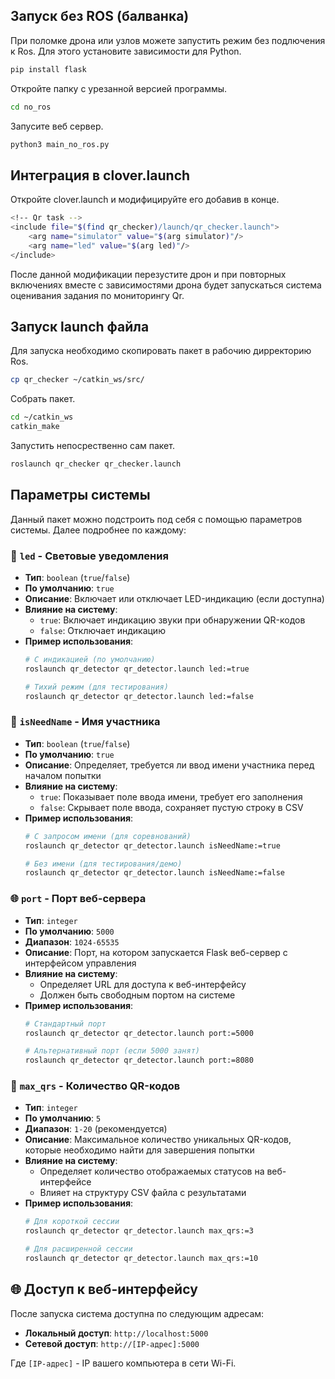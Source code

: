 ## Запуск без ROS (балванка)  
При поломке дрона или узлов можете запустить режим без подлючения к Ros. Для этого установите зависимости для Python.  
```bash
pip install flask
```
Откройте папку с урезанной версией программы.  
```bash
cd no_ros
```
Запусите веб сервер.  
```bash
python3 main_no_ros.py
```
## Интеграция в clover.launch  
Откройте clover.launch и модифицируйте его добавив в конце.  
```bash  
<!-- Qr task -->
<include file="$(find qr_checker)/launch/qr_checker.launch">
    <arg name="simulator" value="$(arg simulator)"/>
    <arg name="led" value="$(arg led)"/>
</include>
```  
После данной модификации перезустите дрон и при повторных включениях вместе с зависимостями дрона будет запускаться система оценивания задания по мониторингу Qr.
## Запуск launch файла  
Для запуска необходимо скопировать пакет в рабочию дирректорию Ros.  
```bash
cp qr_checker ~/catkin_ws/src/
```
Собрать пакет.  
```bash
cd ~/catkin_ws
catkin_make
```
Запустить непосрественно сам пакет.  
```bash
roslaunch qr_checker qr_checker.launch
```
## Параметры системы  
Данный пакет можно подстроить под себя с помощью параметров системы. Далее подробнее по каждому:  
### 🎨 `led` - Световые уведомления
- **Тип**: `boolean` (`true`/`false`)
- **По умолчанию**: `true`
- **Описание**: Включает или отключает LED-индикацию (если доступна)
- **Влияние на систему**:
  - `true`: Включает индикацию звуки при обнаружении QR-кодов
  - `false`: Отключает индикацию
- **Пример использования**:
  ```bash
  # С индикацией (по умолчанию)
  roslaunch qr_detector qr_detector.launch led:=true
  
  # Тихий режим (для тестирования)
  roslaunch qr_detector qr_detector.launch led:=false
  ```
### 👤 `isNeedName` - Имя участника
- **Тип**: `boolean` (`true`/`false`)
- **По умолчанию**: `true`
- **Описание**: Определяет, требуется ли ввод имени участника перед началом попытки
- **Влияние на систему**:
  - `true`: Показывает поле ввода имени, требует его заполнения
  - `false`: Скрывает поле ввода, сохраняет пустую строку в CSV
- **Пример использования**:
  ```bash
  # С запросом имени (для соревнований)
  roslaunch qr_detector qr_detector.launch isNeedName:=true
  
  # Без имени (для тестирования/демо)
  roslaunch qr_detector qr_detector.launch isNeedName:=false
  ```
### 🌐 `port` - Порт веб-сервера
- **Тип**: `integer`
- **По умолчанию**: `5000`
- **Диапазон**: `1024-65535`
- **Описание**: Порт, на котором запускается Flask веб-сервер с интерфейсом управления
- **Влияние на систему**:
  - Определяет URL для доступа к веб-интерфейсу
  - Должен быть свободным портом на системе
- **Пример использования**:
  ```bash
  # Стандартный порт
  roslaunch qr_detector qr_detector.launch port:=5000
  
  # Альтернативный порт (если 5000 занят)
  roslaunch qr_detector qr_detector.launch port:=8080
  ```
### 🔢 `max_qrs` - Количество QR-кодов
- **Тип**: `integer`
- **По умолчанию**: `5`
- **Диапазон**: `1-20` (рекомендуется)
- **Описание**: Максимальное количество уникальных QR-кодов, которые необходимо найти для завершения попытки
- **Влияние на систему**:
  - Определяет количество отображаемых статусов на веб-интерфейсе
  - Влияет на структуру CSV файла с результатами
- **Пример использования**:
  ```bash
  # Для короткой сессии
  roslaunch qr_detector qr_detector.launch max_qrs:=3
  
  # Для расширенной сессии
  roslaunch qr_detector qr_detector.launch max_qrs:=10
  ```
## 🌐 Доступ к веб-интерфейсу
После запуска система доступна по следующим адресам:

- **Локальный доступ**: `http://localhost:5000`
- **Сетевой доступ**: `http://[IP-адрес]:5000`

Где `[IP-адрес]` - IP вашего компьютера в сети Wi-Fi.